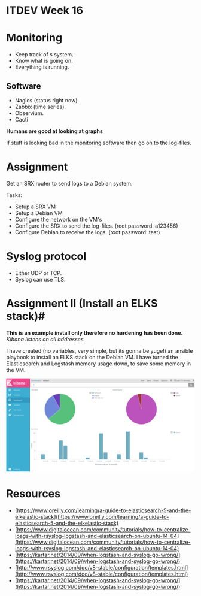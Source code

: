# ITDEV Week 16 #

# Monitoring #

 * Keep track of s system.
 * Know what is going on.
 * Everything is running.

## Software ##

 * Nagios (status right now).
 * Zabbix (time series).
 * Observium.
 * Cacti

**Humans are good at looking at graphs**

If stuff is looking bad in the monitoring software then go on to the log-files.

# Assignment #

Get an SRX router to send logs to a Debian system.

Tasks:

 * Setup a SRX VM
 * Setup a Debian VM
 * Configure the network on the VM's
 * Configure the SRX to send the log-files. (root password: a123456)
 * Configure Debian to receive the logs. (root password: test)

# Syslog protocol #

 * Either UDP or TCP.
 * Syslog can use TLS.

# Assignment II (Install an ELKS stack)#

**This is an example install only therefore no hardening has been done.** *Kibana listens on all addresses.*

I have created (no variables, very simple, but its gonna be yuge!) an ansible playbook to install an ELKS stack on the Debian VM.
I have turned the Elasticsearch and Logstash memory usage down, to save some memory in the VM.

![Kibana running on the Debain VM](kibana.png)

# Resources #

 * [https://www.oreilly.com/learning/a-guide-to-elasticsearch-5-and-the-elkelastic-stack](https://www.oreilly.com/learning/a-guide-to-elasticsearch-5-and-the-elkelastic-stack)
 * [https://www.digitalocean.com/community/tutorials/how-to-centralize-loags-with-rsyslog-logstash-and-elasticsearch-on-ubuntu-14-04](https://www.digitalocean.com/community/tutorials/how-to-centralize-loags-with-rsyslog-logstash-and-elasticsearch-on-ubuntu-14-04)
 * [https://kartar.net/2014/09/when-logstash-and-syslog-go-wrong/](https://kartar.net/2014/09/when-logstash-and-syslog-go-wrong/)
 * [http://www.rsyslog.com/doc/v8-stable/configuration/templates.html](http://www.rsyslog.com/doc/v8-stable/configuration/templates.html)
 * [https://kartar.net/2014/09/when-logstash-and-syslog-go-wrong/](https://kartar.net/2014/09/when-logstash-and-syslog-go-wrong/)
